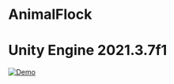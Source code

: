 # AnimalFlock
# Unity Engine 2021.3.7f1

[![Demo](https://img.youtube.com/vi/UAJa4zfpl8s/hqdefault.jpg)](https://youtu.be/UAJa4zfpl8s)
